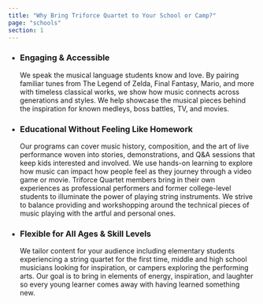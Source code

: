 ```yaml
---
title: "Why Bring Triforce Quartet to Your School or Camp?"
page: "schools"
section: 1
---
```


- 
    ### Engaging & Accessible

    We speak the musical language students know and love. By pairing familiar tunes from The Legend of Zelda, Final Fantasy, Mario, and more with timeless classical works, we show how music connects across generations and styles. We help showcase the musical pieces behind the inspiration for known medleys, boss battles, TV, and movies.
- 
    ### Educational Without Feeling Like Homework

    Our programs can cover music history, composition, and the art of live performance woven into stories, demonstrations, and Q&A sessions that keep kids interested and involved. We use hands-on learning to explore how music can impact how people feel as they journey through a video game or movie. Triforce Quartet members bring in their own experiences as professional performers and former college-level students to illuminate the power of playing string instruments. We strive to balance providing and workshopping around the technical pieces of music playing with the artful and personal ones.
- 
    ### Flexible for All Ages & Skill Levels

    We tailor content for your audience including elementary students experiencing a string quartet for the first time, middle and high school musicians looking for inspiration, or campers exploring the performing arts. Our goal is to bring in elements of energy, inspiration, and laughter so every young learner comes away with having learned something new.
